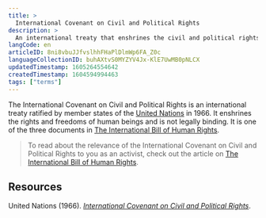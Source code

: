```yaml
---
title: >
  International Covenant on Civil and Political Rights
description: >
  An international treaty that enshrines the civil and political rights of human beings
langCode: en
articleID: 8ni8vbuJJfvslhhFHaPlDlmWp6FA_Z0c
languageCollectionID: buhAXtvS0MYZYV4Jx-KlE7UwMB0pNLCX
updatedTimestamp: 1605264554642
createdTimestamp: 1604594994463
tags: ["terms"]
---
```


The International Covenant on Civil and Political Rights is an international treaty ratified by member states of the [United Nations](/united-nations) in 1966. It enshrines the rights and freedoms of human beings and is not legally binding. It is one of the three documents in [The International Bill of Human Rights](/rights/international-bill-of-human-rights).

> To read about the relevance of the International Covenant on Civil and Political Rights to you as an activist, check out the article on [The International Bill of Human Rights](/rights/international-bill-of-human-rights).

## Resources

United Nations (1966). [_International Covenant on Civil and Political Rights_](https://www.ohchr.org/en/professionalinterest/pages/ccpr.aspx).